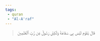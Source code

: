 ```yaml
---
tags: 
 - quran 
 - "Al-A'raf"
---
```


> قَالَ يَٰقَوۡمِ لَيۡسَ بِي سَفَاهَةٞ وَلَٰكِنِّي رَسُولٞ مِّن رَّبِّ ٱلۡعَٰلَمِينَ
